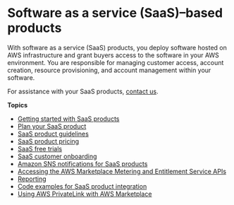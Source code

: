 # Software as a service \(SaaS\)–based products<a name="saas-products"></a>

With software as a service \(SaaS\) products, you deploy software hosted on AWS infrastructure and grant buyers access to the software in your AWS environment\. You are responsible for managing customer access, account creation, resource provisioning, and account management within your software\.

For assistance with your SaaS products, [contact us](https://aws.amazon.com/marketplace/management/contact-us/)\.

**Topics**
+ [Getting started with SaaS products](saas-getting-started.md)
+ [Plan your SaaS product](saas-prepare.md)
+ [SaaS product guidelines](saas-guidelines.md)
+ [SaaS product pricing](saas-pricing-models.md)
+ [SaaS free trials](saas-free-trials.md)
+ [SaaS customer onboarding](saas-product-customer-setup.md)
+ [Amazon SNS notifications for SaaS products](saas-notification.md)
+ [Accessing the AWS Marketplace Metering and Entitlement Service APIs](saas-integration-metering-and-entitlement-apis.md)
+ [Reporting](saas-reporting.md)
+ [Code examples for SaaS product integration](saas-code-examples.md)
+ [Using AWS PrivateLink with AWS Marketplace](privatelink.md)